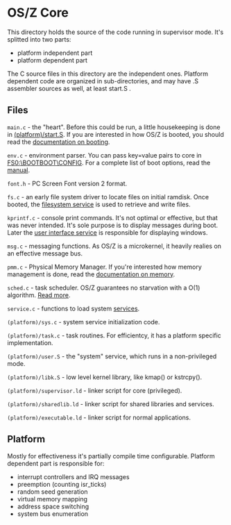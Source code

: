 OS/Z Core
=========

This directory holds the source of the code running in supervisor mode.
It's splitted into two parts:

 - platform independent part
 - platform dependent part

The C source files in this directory are the independent ones. Platform
dependent code are organized in sub-directories, and may have .S assembler
sources as well, at least start.S .

Files
-----

`main.c` - the "heart". Before this could be run, a little housekeeping is done
in [(platform)/start.S](https://github.com/bztsrc/osz/blob/master/src/core/x86_64/start.S). If you are interested in how
OS/Z is booted, you should read the [documentation on booting](https://github.com/bztsrc/osz/blob/master/docs/boot.md).

`env.c` - environment parser. You can pass key=value pairs to core in [FS0:\BOOTBOOT\CONFIG](https://github.com/bztsrc/osz/blob/master/etc/sys/config). For a complete list of boot options, read the [manual](https://github.com/bztsrc/osz/blob/master/docs/bootopts.md).

`font.h` - PC Screen Font version 2 format.

`fs.c` - an early file system driver to locate files on initial ramdisk. Once booted, the [filesystem service](https://github.com/bztsrc/osz/blob/master/src/core/fs) is used to retrieve and write files.

`kprintf.c` - console print commands. It's not optimal or effective, but that was never intended. It's sole purpose is to display
messages during boot. Later the [user interface service](https://github.com/bztsrc/osz/blob/master/src/ui) is responsible for
displaying windows.

`msg.c` - messaging functions. As OS/Z is a microkernel, it heavily realies on an effective message bus.

`pmm.c` - Physical Memory Manager. If you're interested how memory management is done, read the [documentation on memory](https://github.com/bztsrc/osz/blob/master/docs/memory.md).

`sched.c` - task scheduler. OS/Z guarantees no starvation with a O(1) algorithm. [Read more](https://github.com/bztsrc/osz/blob/master/docs/scheduler.md).

`service.c` - functions to load system [services](https://github.com/bztsrc/osz/blob/master/docs/services.md).

`(platform)/sys.c` - system service initialization code.

`(platform)/task.c` - task routines. For efficientcy, it has a platform specific implementation.

`(platform)/user.S` - the "system" service, which runs in a non-privileged mode.

`(platform)/libk.S` - low level kernel library, like kmap() or kstrcpy().

`(platform)/supervisor.ld` - linker script for core (privileged).

`(platform)/sharedlib.ld` - linker script for shared libraries and services.

`(platform)/executable.ld` - linker script for normal applications.

Platform
--------

Mostly for effectiveness it's partially compile time configurable. Platform dependent part is responsible for:

 - interrupt controllers and IRQ messages
 - preemption (counting isr_ticks)
 - random seed generation
 - virtual memory mapping
 - address space switching
 - system bus enumeration
